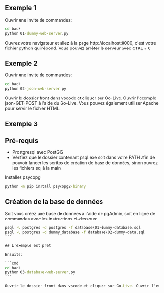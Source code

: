 ## Exemple 1

Ouvrir une invite de commandes:

```cmd
cd back
python 01-dummy-web-server.py
```

Ouvrez votre navigateur et allez à la page http://localhost:8000, c'est votre fichier python qui répond. Vous pouvez arrêter le serveur avec <kbd>CTRL</kbd> + <kbd>C</kbd>

## Exemple 2

Ouvrir une invite de commandes:

```cmd
cd back
python 02-json-web-server.py
```

Ouvrir le dossier front dans vscode et cliquer sur Go-Live. Ouvrir l'exemple json-GET-POST à l'aide du Go-Live. Vous pouvez également utiliser Apache pour servir le fichier HTML.

## Exemple 3

## Pré-requis

* Prostgresql avec PostGIS
* Vérifiez que le dossier contenant psql.exe soit dans votre PATH afin de pouvoir lancer les scritps de création de base de données, sinon ouvrez les fichiers sql à la main.

Installez psycopg:

```cmd
python -m pip install psycopg2-binary
```

## Création de la base de données

Soit vous créez une base de données à l'aide de pgAdmin, soit en ligne de commandes avec les instructions ci-dessous:

````cmd
psql -U postgres -d postgres -f database\01-dummy-database.sql
psql -U postgres -d dummy_database -f database\02-dummy-data.sql
```

## L'exemple est prêt

Ensuite:

```cmd
cd back
python 03-database-web-server.py
```

Ouvrir le dossier front dans vscode et cliquer sur Go-Live. Ouvrir l'exemple database-GET-POST à l'aide du Go-Live. Vous pouvez également utiliser Apache pour servir le fichier HTML.
